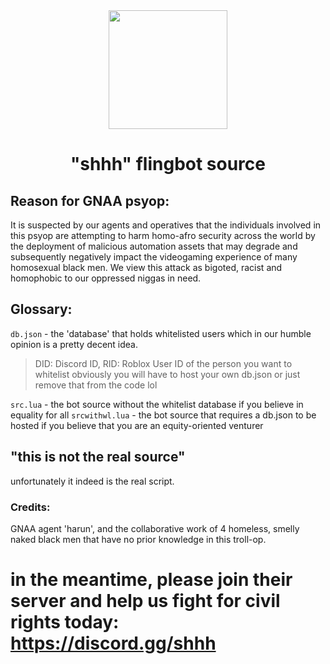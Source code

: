 <div align=center>
  <img src="https://gnaa.gay/assets/gnaa%20trademark.png" height=190>
<h1> "shhh" flingbot source </h1>
</div>

## Reason for GNAA psyop:

It is suspected by our agents and operatives that the individuals involved in this psyop are attempting to harm homo-afro security across the world by the deployment of malicious automation assets that may degrade and subsequently negatively impact the videogaming experience of many homosexual black men. We view this attack as bigoted, racist and homophobic to our oppressed niggas in need.


## Glossary:
`db.json` - the 'database' that holds whitelisted users which in our humble opinion is a pretty decent idea.
> DID: Discord ID, RID: Roblox User ID of the person you want to whitelist
> obviously you will have to host your own db.json or just remove that from the code lol

`src.lua` - the bot source without the whitelist database if you believe in equality for all
`srcwithwl.lua` - the bot source that requires a db.json to be hosted if you believe that you are an equity-oriented venturer

## "this is not the real source"
unfortunately it indeed is the real script.


### Credits:
GNAA agent 'harun', and the collaborative work of 4 homeless, smelly naked black men that have no prior knowledge in this troll-op.


# in the meantime, please join their server and help us fight for civil rights today: https://discord.gg/shhh

